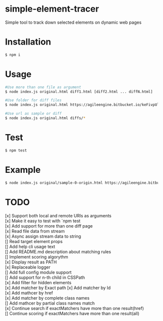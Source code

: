 # simple-element-tracer
Simple tool to track down selected elements on dynamic web pages

# Installation
```sh
$ npm i
```

# Usage

```sh
#Use more than one file as argument
$ node index.js original.html diff1.html [diff2.html ... diffN.html]

#Use folder for diff files
$ node index.js original.html https://agileengine.bitbucket.io/keFivpUlPMtzhfAy/samples/sample-0-origin.html

#Use url as sample or diff
$ node index.js original.html diffs/*
```
# Test
```sh
$ npm test
```

# Example 
```sh
$ node index.js original/sample-0-origin.html https://agileengine.bitbucket.io/keFivpUlPMtzhfAy/samples/sample-0-origin.html https://agileengine.bitbucket.io/keFivpUlPMtzhfAy/samples/sample-2-container-and-clone.html https://agileengine.bitbucket.io/keFivpUlPMtzhfAy/samples/sample-3-the-escape.html samples/*
```

# TODO
[x] Support both local and remote URIs as arguments  
[x] Make it easy to test with `npm test  
[x] Add support for more than one diff page  
[x] Read file data from stream  
[x] Async assign stream data to string  
[] Read target element props  
[] Add help cli usage text  
[] Add README.md description about matching rules  
[] Implement scoring algorythm  
[x] Display result as PATH  
[x] Replaceable logger  
[] Add full config module support  
[] Add support for n-th child in CSSPath  
[x] Add filter for hidden elements  
[x] Add matcher by Exact path 
[x] Add matcher by Id  
[x] Add mathcer by href  
[x] Add matcher by complete class names  
[] Add mathcer by partial class names match  
[x] Continue search if exactMatchers have more than one result(href)  
[] Continue scoring if exactMatchers have more than one result(all)  
